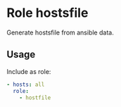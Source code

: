 # Role hostsfile

Generate hostsfile from ansible data. 

## Usage

Include as role:

```yaml
- hosts: all
  role:
    - hostfile
```

